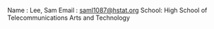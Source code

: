 Name : Lee, Sam
Email : saml1087@hstat.org
School: High School of Telecommunications Arts and Technology
